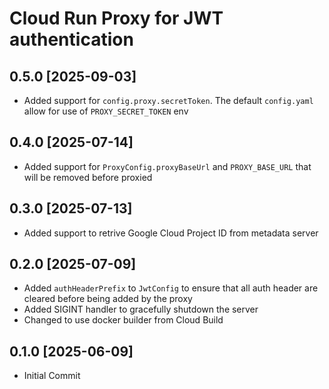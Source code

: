# Cloud Run Proxy for JWT authentication

## 0.5.0 [2025-09-03]

* Added support for `config.proxy.secretToken`.  The default `config.yaml` allow for use of `PROXY_SECRET_TOKEN` env

## 0.4.0 [2025-07-14]

* Added support for `ProxyConfig.proxyBaseUrl` and `PROXY_BASE_URL` that will be removed before proxied

## 0.3.0 [2025-07-13]

* Added support to retrive Google Cloud Project ID from metadata server

## 0.2.0 [2025-07-09]

* Added `authHeaderPrefix` to `JwtConfig` to ensure that all auth header
  are cleared before being added by the proxy
* Added SIGINT handler to gracefully shutdown the server
* Changed to use docker builder from Cloud Build

## 0.1.0 [2025-06-09]

* Initial Commit
